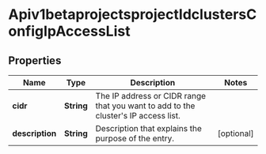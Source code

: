 
# Apiv1betaprojectsprojectIdclustersConfigIpAccessList

## Properties
Name | Type | Description | Notes
------------ | ------------- | ------------- | -------------
**cidr** | **String** | The IP address or CIDR range that you want to add to the cluster&#39;s IP access list. | 
**description** | **String** | Description that explains the purpose of the entry. |  [optional]



